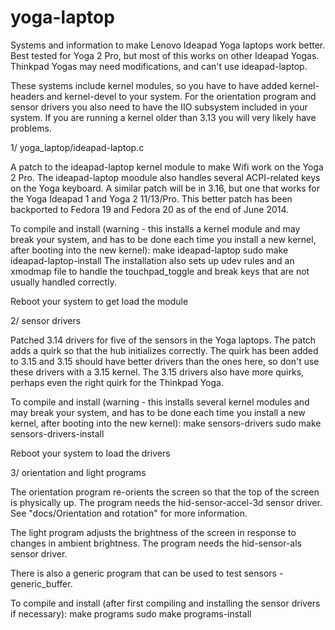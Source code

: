 yoga-laptop
===========

Systems and information to make Lenovo Ideapad Yoga laptops work better.
Best tested for Yoga 2 Pro, but most of this works on other Ideapad Yogas.
Thinkpad Yogas may need modifications, and can't use ideapad-laptop.

These systems include kernel modules, so you have to have added
kernel-headers and kernel-devel to your system.  For the orientation program
and sensor drivers you also need to have the IIO subsystem included in your
system.  If you are running a kernel older than 3.13 you will very likely
have problems. 

1/ yoga_laptop/ideapad-laptop.c

   A patch to the ideapad-laptop kernel module to make Wifi work on the Yoga
   2 Pro.  The ideapad-laptop moodule also handles several ACPI-related keys
   on the Yoga keyboard.  A similar patch will be in 3.16, but one that
   works for the Yoga Ideapad 1 and Yoga 2 11/13/Pro.  This better patch has
   been backported to Fedora 19 and Fedora 20 as of the end of June 2014.

   To compile and install (warning - this installs a kernel module and may
   break your system, and has to be done each time you install a new kernel,
   after booting into the new kernel):
	make ideapad-laptop
	sudo make ideapad-laptop-install
   The installation also sets up udev rules and an xmodmap file to handle
   the touchpad_toggle and break keys that are not usually handled correctly.

   Reboot your system to get load the module

2/ sensor drivers

   Patched 3.14 drivers for five of the sensors in the Yoga laptops.  The
   patch adds a quirk so that the hub initializes correctly.  The quirk has
   been added to 3.15 and 3.15 should have better drivers than the ones
   here, so don't use these drivers with a 3.15 kernel.  The 3.15 drivers
   also have more quirks, perhaps even the right quirk for the Thinkpad
   Yoga.

   To compile and install (warning - this installs several kernel modules and
   may break your system, and has to be done each time you install a new kernel,
   after booting into the new kernel):
	make sensors-drivers
	sudo make sensors-drivers-install

   Reboot your system to load the drivers

3/ orientation and light programs

   The orientation program re-orients the screen so that the top of the
   screen is physically up.  The program needs the hid-sensor-accel-3d
   sensor driver.  See "docs/Orientation and rotation" for more information.

   The light program adjusts the brightness of the screen in response to
   changes in ambient brightness.  The program needs the hid-sensor-als
   sensor driver.

   There is also a generic program that can be used to test sensors -
   generic_buffer. 

   To compile and install (after first compiling and installing the sensor
   drivers if necessary): 
	make programs
	sudo make programs-install

